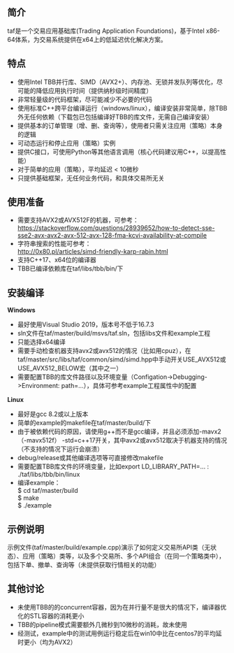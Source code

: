 ## 简介
taf是一个交易应用基础库(Trading Application Foundations)，基于Intel x86-64体系，为交易系统提供在x64上的低延迟优化解决方案。

## 特点
* 使用Intel TBB并行库、SIMD（AVX2+）、内存池、无锁并发队列等优化，尽可能的降低应用执行时间（提供纳秒级时间精度）
* 非常轻量级的代码框架，尽可能减少不必要的代码
* 使用标准C++跨平台编译运行（windows/linux），编译安装非常简单，除TBB外无任何依赖（下载包已包括编译好TBB的库文件，无需自己编译安装）
* 提供基本的订单管理（增、删、查询等），使用者只需关注应用（策略）本身的逻辑
* 可动态运行和停止应用（策略）实例
* 提供C接口，可使用Python等其他语言调用（核心代码建议用C++，以提高性能）
* 对于简单的应用（策略），平均延迟 < 10微秒
* 只提供基础框架，无任何业务代码，和具体交易所无关

## 使用准备
* 需要支持AVX2或AVX512F的机器，可参考：  
  https://stackoverflow.com/questions/28939652/how-to-detect-sse-sse2-avx-avx2-avx-512-avx-128-fma-kcvi-availability-at-compile
* 字符串搜索的性能可参考：  
  http://0x80.pl/articles/simd-friendly-karp-rabin.html
* 支持C++17、x64位的编译器
* TBB已编译依赖库在taf/libs/tbb/bin/下

## 安装编译

**Windows**
  * 最好使用Visual Studio 2019，版本号不低于16.7.3
  * sln文件在taf/master/build/msvs/taf.sln，包括libs文件和example工程
  * 只能选择x64编译
  * 需要手动检查机器支持avx2或avx512的情况（比如用cpuz），在taf/master/src/libs/taf/common/simd/simd.hpp中手动开关USE_AVX512或USE_AVX512_BELOW宏（其中之一）
  * 需要配置TBB的库文件路径以及环境变量（Configation->Debugging->Environment: path=...），具体可参考example工程属性中的配置
  
**Linux**
  * 最好是gcc 8.2或以上版本
  * 简单的example的makefile在taf/master/build/下
  * 由于被依赖代码的原因，请使用g++而不是gcc编译，并且必须添加-mavx2（-mavx512f） -std=c++17开关，其中avx2或avx512取决于机器支持的情况（不支持的情况下运行会崩溃）
  * debug/release或其他编译选项等可直接修改makefile
  * 需要配置TBB库文件的环境变量，比如export LD_LIBRARY_PATH=... : ./taf/libs/tbb/bin/linux
  * 编译example：  
    $ cd taf/master/build  
    $ make  
    $ ./example
    
## 示例说明
  示例文件(taf/master/build/example.cpp)演示了如何定义交易所API类（无状态）、应用（策略）类等，以及多个交易所、多个API组合（在同一个策略类中），包括下单、撤单、查询等（未提供获取行情相关的功能）
  
## 其他讨论
  * 未使用TBB的的concurrent容器，因为在并行量不是很大的情况下，编译器优化的STL容器的消耗更小
  * TBB的pipeline模式需要额外几微秒到10微秒的消耗，故未使用
  * 经测试，example中的测试用例运行稳定后在win10中比在centos7的平均延时更小（均为AVX2）
